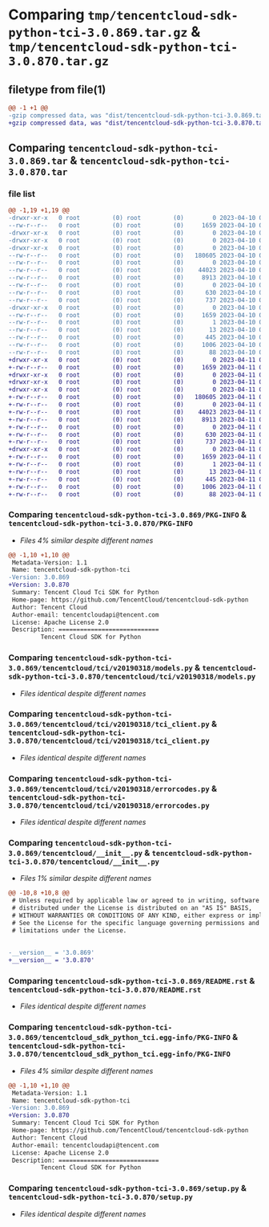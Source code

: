 # Comparing `tmp/tencentcloud-sdk-python-tci-3.0.869.tar.gz` & `tmp/tencentcloud-sdk-python-tci-3.0.870.tar.gz`

## filetype from file(1)

```diff
@@ -1 +1 @@
-gzip compressed data, was "dist/tencentcloud-sdk-python-tci-3.0.869.tar", last modified: Mon Apr 10 03:14:37 2023, max compression
+gzip compressed data, was "dist/tencentcloud-sdk-python-tci-3.0.870.tar", last modified: Tue Apr 11 03:54:22 2023, max compression
```

## Comparing `tencentcloud-sdk-python-tci-3.0.869.tar` & `tencentcloud-sdk-python-tci-3.0.870.tar`

### file list

```diff
@@ -1,19 +1,19 @@
-drwxr-xr-x   0 root         (0) root         (0)        0 2023-04-10 03:14:37.000000 tencentcloud-sdk-python-tci-3.0.869/
--rw-r--r--   0 root         (0) root         (0)     1659 2023-04-10 03:14:37.000000 tencentcloud-sdk-python-tci-3.0.869/PKG-INFO
-drwxr-xr-x   0 root         (0) root         (0)        0 2023-04-10 03:14:37.000000 tencentcloud-sdk-python-tci-3.0.869/tencentcloud/
-drwxr-xr-x   0 root         (0) root         (0)        0 2023-04-10 03:14:37.000000 tencentcloud-sdk-python-tci-3.0.869/tencentcloud/tci/
-drwxr-xr-x   0 root         (0) root         (0)        0 2023-04-10 03:14:37.000000 tencentcloud-sdk-python-tci-3.0.869/tencentcloud/tci/v20190318/
--rw-r--r--   0 root         (0) root         (0)   180605 2023-04-10 03:14:37.000000 tencentcloud-sdk-python-tci-3.0.869/tencentcloud/tci/v20190318/models.py
--rw-r--r--   0 root         (0) root         (0)        0 2023-04-10 03:14:37.000000 tencentcloud-sdk-python-tci-3.0.869/tencentcloud/tci/v20190318/__init__.py
--rw-r--r--   0 root         (0) root         (0)    44023 2023-04-10 03:14:37.000000 tencentcloud-sdk-python-tci-3.0.869/tencentcloud/tci/v20190318/tci_client.py
--rw-r--r--   0 root         (0) root         (0)     8913 2023-04-10 03:14:37.000000 tencentcloud-sdk-python-tci-3.0.869/tencentcloud/tci/v20190318/errorcodes.py
--rw-r--r--   0 root         (0) root         (0)        0 2023-04-10 03:14:37.000000 tencentcloud-sdk-python-tci-3.0.869/tencentcloud/tci/__init__.py
--rw-r--r--   0 root         (0) root         (0)      630 2023-04-10 03:14:37.000000 tencentcloud-sdk-python-tci-3.0.869/tencentcloud/__init__.py
--rw-r--r--   0 root         (0) root         (0)      737 2023-04-10 03:14:37.000000 tencentcloud-sdk-python-tci-3.0.869/README.rst
-drwxr-xr-x   0 root         (0) root         (0)        0 2023-04-10 03:14:37.000000 tencentcloud-sdk-python-tci-3.0.869/tencentcloud_sdk_python_tci.egg-info/
--rw-r--r--   0 root         (0) root         (0)     1659 2023-04-10 03:14:37.000000 tencentcloud-sdk-python-tci-3.0.869/tencentcloud_sdk_python_tci.egg-info/PKG-INFO
--rw-r--r--   0 root         (0) root         (0)        1 2023-04-10 03:14:37.000000 tencentcloud-sdk-python-tci-3.0.869/tencentcloud_sdk_python_tci.egg-info/dependency_links.txt
--rw-r--r--   0 root         (0) root         (0)       13 2023-04-10 03:14:37.000000 tencentcloud-sdk-python-tci-3.0.869/tencentcloud_sdk_python_tci.egg-info/top_level.txt
--rw-r--r--   0 root         (0) root         (0)      445 2023-04-10 03:14:37.000000 tencentcloud-sdk-python-tci-3.0.869/tencentcloud_sdk_python_tci.egg-info/SOURCES.txt
--rw-r--r--   0 root         (0) root         (0)     1006 2023-04-10 03:14:37.000000 tencentcloud-sdk-python-tci-3.0.869/setup.py
--rw-r--r--   0 root         (0) root         (0)       88 2023-04-10 03:14:37.000000 tencentcloud-sdk-python-tci-3.0.869/setup.cfg
+drwxr-xr-x   0 root         (0) root         (0)        0 2023-04-11 03:54:22.000000 tencentcloud-sdk-python-tci-3.0.870/
+-rw-r--r--   0 root         (0) root         (0)     1659 2023-04-11 03:54:22.000000 tencentcloud-sdk-python-tci-3.0.870/PKG-INFO
+drwxr-xr-x   0 root         (0) root         (0)        0 2023-04-11 03:54:22.000000 tencentcloud-sdk-python-tci-3.0.870/tencentcloud/
+drwxr-xr-x   0 root         (0) root         (0)        0 2023-04-11 03:54:22.000000 tencentcloud-sdk-python-tci-3.0.870/tencentcloud/tci/
+drwxr-xr-x   0 root         (0) root         (0)        0 2023-04-11 03:54:22.000000 tencentcloud-sdk-python-tci-3.0.870/tencentcloud/tci/v20190318/
+-rw-r--r--   0 root         (0) root         (0)   180605 2023-04-11 03:54:22.000000 tencentcloud-sdk-python-tci-3.0.870/tencentcloud/tci/v20190318/models.py
+-rw-r--r--   0 root         (0) root         (0)        0 2023-04-11 03:54:22.000000 tencentcloud-sdk-python-tci-3.0.870/tencentcloud/tci/v20190318/__init__.py
+-rw-r--r--   0 root         (0) root         (0)    44023 2023-04-11 03:54:22.000000 tencentcloud-sdk-python-tci-3.0.870/tencentcloud/tci/v20190318/tci_client.py
+-rw-r--r--   0 root         (0) root         (0)     8913 2023-04-11 03:54:22.000000 tencentcloud-sdk-python-tci-3.0.870/tencentcloud/tci/v20190318/errorcodes.py
+-rw-r--r--   0 root         (0) root         (0)        0 2023-04-11 03:54:22.000000 tencentcloud-sdk-python-tci-3.0.870/tencentcloud/tci/__init__.py
+-rw-r--r--   0 root         (0) root         (0)      630 2023-04-11 03:54:22.000000 tencentcloud-sdk-python-tci-3.0.870/tencentcloud/__init__.py
+-rw-r--r--   0 root         (0) root         (0)      737 2023-04-11 03:54:22.000000 tencentcloud-sdk-python-tci-3.0.870/README.rst
+drwxr-xr-x   0 root         (0) root         (0)        0 2023-04-11 03:54:22.000000 tencentcloud-sdk-python-tci-3.0.870/tencentcloud_sdk_python_tci.egg-info/
+-rw-r--r--   0 root         (0) root         (0)     1659 2023-04-11 03:54:22.000000 tencentcloud-sdk-python-tci-3.0.870/tencentcloud_sdk_python_tci.egg-info/PKG-INFO
+-rw-r--r--   0 root         (0) root         (0)        1 2023-04-11 03:54:22.000000 tencentcloud-sdk-python-tci-3.0.870/tencentcloud_sdk_python_tci.egg-info/dependency_links.txt
+-rw-r--r--   0 root         (0) root         (0)       13 2023-04-11 03:54:22.000000 tencentcloud-sdk-python-tci-3.0.870/tencentcloud_sdk_python_tci.egg-info/top_level.txt
+-rw-r--r--   0 root         (0) root         (0)      445 2023-04-11 03:54:22.000000 tencentcloud-sdk-python-tci-3.0.870/tencentcloud_sdk_python_tci.egg-info/SOURCES.txt
+-rw-r--r--   0 root         (0) root         (0)     1006 2023-04-11 03:54:22.000000 tencentcloud-sdk-python-tci-3.0.870/setup.py
+-rw-r--r--   0 root         (0) root         (0)       88 2023-04-11 03:54:22.000000 tencentcloud-sdk-python-tci-3.0.870/setup.cfg
```

### Comparing `tencentcloud-sdk-python-tci-3.0.869/PKG-INFO` & `tencentcloud-sdk-python-tci-3.0.870/PKG-INFO`

 * *Files 4% similar despite different names*

```diff
@@ -1,10 +1,10 @@
 Metadata-Version: 1.1
 Name: tencentcloud-sdk-python-tci
-Version: 3.0.869
+Version: 3.0.870
 Summary: Tencent Cloud Tci SDK for Python
 Home-page: https://github.com/TencentCloud/tencentcloud-sdk-python
 Author: Tencent Cloud
 Author-email: tencentcloudapi@tencent.com
 License: Apache License 2.0
 Description: ============================
         Tencent Cloud SDK for Python
```

### Comparing `tencentcloud-sdk-python-tci-3.0.869/tencentcloud/tci/v20190318/models.py` & `tencentcloud-sdk-python-tci-3.0.870/tencentcloud/tci/v20190318/models.py`

 * *Files identical despite different names*

### Comparing `tencentcloud-sdk-python-tci-3.0.869/tencentcloud/tci/v20190318/tci_client.py` & `tencentcloud-sdk-python-tci-3.0.870/tencentcloud/tci/v20190318/tci_client.py`

 * *Files identical despite different names*

### Comparing `tencentcloud-sdk-python-tci-3.0.869/tencentcloud/tci/v20190318/errorcodes.py` & `tencentcloud-sdk-python-tci-3.0.870/tencentcloud/tci/v20190318/errorcodes.py`

 * *Files identical despite different names*

### Comparing `tencentcloud-sdk-python-tci-3.0.869/tencentcloud/__init__.py` & `tencentcloud-sdk-python-tci-3.0.870/tencentcloud/__init__.py`

 * *Files 1% similar despite different names*

```diff
@@ -10,8 +10,8 @@
 # Unless required by applicable law or agreed to in writing, software
 # distributed under the License is distributed on an "AS IS" BASIS,
 # WITHOUT WARRANTIES OR CONDITIONS OF ANY KIND, either express or implied.
 # See the License for the specific language governing permissions and
 # limitations under the License.
 
 
-__version__ = '3.0.869'
+__version__ = '3.0.870'
```

### Comparing `tencentcloud-sdk-python-tci-3.0.869/README.rst` & `tencentcloud-sdk-python-tci-3.0.870/README.rst`

 * *Files identical despite different names*

### Comparing `tencentcloud-sdk-python-tci-3.0.869/tencentcloud_sdk_python_tci.egg-info/PKG-INFO` & `tencentcloud-sdk-python-tci-3.0.870/tencentcloud_sdk_python_tci.egg-info/PKG-INFO`

 * *Files 4% similar despite different names*

```diff
@@ -1,10 +1,10 @@
 Metadata-Version: 1.1
 Name: tencentcloud-sdk-python-tci
-Version: 3.0.869
+Version: 3.0.870
 Summary: Tencent Cloud Tci SDK for Python
 Home-page: https://github.com/TencentCloud/tencentcloud-sdk-python
 Author: Tencent Cloud
 Author-email: tencentcloudapi@tencent.com
 License: Apache License 2.0
 Description: ============================
         Tencent Cloud SDK for Python
```

### Comparing `tencentcloud-sdk-python-tci-3.0.869/setup.py` & `tencentcloud-sdk-python-tci-3.0.870/setup.py`

 * *Files identical despite different names*

